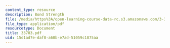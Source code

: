 ```yaml
---
content_type: resource
description: Bond Strength
file: /media/https%3A/open-learning-course-data-rc.s3.amazonaws.com/3-37-welding-and-joining-processes-fall-2002/15d1ad7edaf8a60be7ad51059c1875aa_33703.pdf
file_type: application/pdf
resourcetype: Document
title: 33703.pdf
uid: 15d1ad7e-daf8-a60b-e7ad-51059c1875aa
---
```

